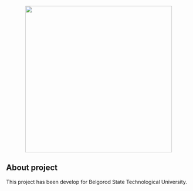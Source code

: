 <p align="center"><a href="https://www.bstu.ru/" target="_blank"><img src="https://www.bstu.ru/static/images/logo.png" width="400"></a></p>


## About project

This project has been develop for Belgorod State Technological University.

